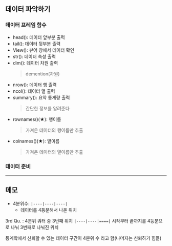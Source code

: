 ## 데이터 파악하기

### 데이터 프레임 함수

- head(): 데이터 앞부분 출력
- tail(): 데이터 뒷부분 출력
- View(): 뷰어 창에서 데이터 확인
- str(): 데이터 속성 출력
- dim(): 데이터 차원 출력
  > demention(차원)
- nrow(): 데이터 행 출력
- ncol(): 데이터 열 출력
- summary(): 요약 통계량 출력
  > 간단한 정보를 알려준다
- rownames()(★): 행이름
  > 가져온 데이터의 행이름만 추출
- colnames()(★): 열이름
  > 가져온 데이터의 열이름만 추출

### 데이터 준비

---

## 메모

- 4분위수: `|----|----|----|`
  - 데이터를 4등분해서 나온 위치

3rd Qu. : 4분위 쿼터 중 3번째 위치 `|----|----|====|`
시작부터 끝까지를 4등분으로 나눠 3번째로 나눠진 위치

통계학에서 신뢰할 수 있는 데이터 구간이 4분위 수 라고 함(나머지는 신뢰하기 힘듦)
